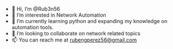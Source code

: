 - 👋 Hi, I’m @Rub3n56
- 👀 I’m interested in Network Automation
- 🌱 I’m currently learning python and expanding my knowledge on automation tools. 
- 💞️ I’m looking to collaborate on network related topics
- 📫 You can reach me at rubengperez56@gmail.com

<!---
Rub3n56/Rub3n56 is a ✨ special ✨ repository because its `README.md` (this file) appears on your GitHub profile.
You can click the Preview link to take a look at your changes.
--->
